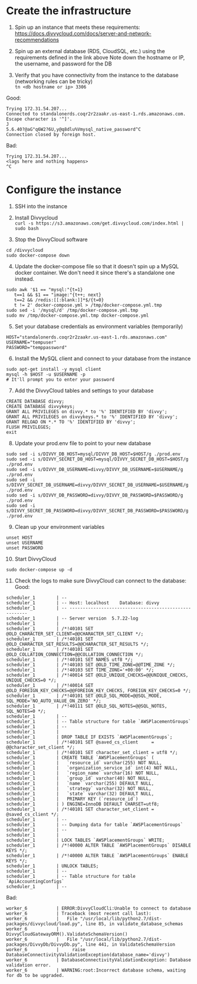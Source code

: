 # Create the infrastructure

1. Spin up an instance that meets these requirements: https://docs.divvycloud.com/docs/server-and-network-recommendations

2. Spin up an external database (RDS, CloudSQL, etc.) using the requirements defined in the link above
    Note down the hostname or IP, the username, and password for the DB

3. Verify that you have connectivity from the instance to the database (networking rules can be tricky)  
``` tn <db hostname or ip> 3306 ```

Good:
```root@ip-172-31-1-18:/home/ubuntu# telnet standalonerds.coqr2r2zaakr.us-east-1.rds.amazonaws.com 3306
Trying 172.31.54.207...
Connected to standalonerds.coqr2r2zaakr.us-east-1.rds.amazonaws.com.
Escape character is '^]'.
J
5.6.40?@aG"q6W2?6U,y@q8dlu%Vmysql_native_password^C
Connection closed by foreign host.
```

Bad:
```root@ip-172-31-1-18:/home/ubuntu# telnet standalonerds.coqr2r2zaakr.us-east-1.rds.amazonaws.com 3306
Trying 172.31.54.207...
<lags here and nothing happens>
^C
```

# Configure the instance

1. SSH into the instance

2. Install Divvycloud  
```curl -s https://s3.amazonaws.com/get.divvycloud.com/index.html | sudo bash```

3. Stop the DivvyCloud software
```
cd /divvycloud
sudo docker-compose down
```

4. Update the docker-compose file so that it doesn't spin up a MySQL docker container. We don't need it since there's a standalone one instead. 

```
sudo awk '$1 == "mysql:"{t=1}
   t==1 && $1 == "image:"{t++; next}
   t==2 && /redis:[[:blank:]]*$/{t=0}
   t != 2' docker-compose.yml > /tmp/docker-compose.yml.tmp
sudo sed -i '/mysql/d' /tmp/docker-compose.yml.tmp
sudo mv /tmp/docker-compose.yml.tmp docker-compose.yml
```

5. Set your database credentials as environment variables (temporarily)
```
HOST="standalonerds.coqr2r2zaakr.us-east-1.rds.amazonaws.com"
USERNAME="tempuser"
PASSWORD="temppassword"
```

6. Install the MySQL client and connect to your database from the instance

```
sudo apt-get install -y mysql client
mysql -h $HOST -u $USERNAME -p
# It'll prompt you to enter your password
```

7. Add the DivvyCloud tables and settings to your database
```
CREATE DATABASE divvy;
CREATE DATABASE divvykeys;
GRANT ALL PRIVILEGES on divvy.* to '%' IDENTIFIED BY 'divvy';
GRANT ALL PRIVILEGES on divvykeys.* to '%' IDENTIFIED BY 'divvy';
GRANT RELOAD ON *.* TO '%' IDENTIFIED BY 'divvy';
FLUSH PRIVILEGES;
exit
```

8. Update your prod.env file to point to your new database
```
sudo sed -i s/DIVVY_DB_HOST=mysql/DIVVY_DB_HOST=$HOST/g ./prod.env
sudo sed -i s/DIVVY_SECRET_DB_HOST=mysql/DIVVY_SECRET_DB_HOST=$HOST/g ./prod.env
sudo sed -i s/DIVVY_DB_USERNAME=divvy/DIVVY_DB_USERNAME=$USERNAME/g ./prod.env
sudo sed -i s/DIVVY_SECRET_DB_USERNAME=divvy/DIVVY_SECRET_DB_USERNAME=$USERNAME/g ./prod.env
sudo sed -i s/DIVVY_DB_PASSWORD=divvy/DIVVY_DB_PASSWORD=$PASSWORD/g ./prod.env
sudo sed -i s/DIVVY_SECRET_DB_PASSWORD=divvy/DIVVY_SECRET_DB_PASSWORD=$PASSWORD/g ./prod.env
```

9. Clean up your environment variables
```
unset HOST
unset USERNAME
unset PASSWORD
```

10. Start DivvyCloud
```
sudo docker-compose up -d
```

11. Check the logs to make sure DivvyCloud can connect to the database:
Good: 
```
scheduler_1        | --
scheduler_1        | -- Host: localhost    Database: divvy
scheduler_1        | -- ------------------------------------------------------
scheduler_1        | -- Server version	5.7.22-log
scheduler_1        | 
scheduler_1        | /*!40101 SET @OLD_CHARACTER_SET_CLIENT=@@CHARACTER_SET_CLIENT */;
scheduler_1        | /*!40101 SET @OLD_CHARACTER_SET_RESULTS=@@CHARACTER_SET_RESULTS */;
scheduler_1        | /*!40101 SET @OLD_COLLATION_CONNECTION=@@COLLATION_CONNECTION */;
scheduler_1        | /*!40101 SET NAMES utf8 */;
scheduler_1        | /*!40103 SET @OLD_TIME_ZONE=@@TIME_ZONE */;
scheduler_1        | /*!40103 SET TIME_ZONE='+00:00' */;
scheduler_1        | /*!40014 SET @OLD_UNIQUE_CHECKS=@@UNIQUE_CHECKS, UNIQUE_CHECKS=0 */;
scheduler_1        | /*!40014 SET @OLD_FOREIGN_KEY_CHECKS=@@FOREIGN_KEY_CHECKS, FOREIGN_KEY_CHECKS=0 */;
scheduler_1        | /*!40101 SET @OLD_SQL_MODE=@@SQL_MODE, SQL_MODE='NO_AUTO_VALUE_ON_ZERO' */;
scheduler_1        | /*!40111 SET @OLD_SQL_NOTES=@@SQL_NOTES, SQL_NOTES=0 */;
scheduler_1        | --
scheduler_1        | -- Table structure for table `AWSPlacementGroups`
scheduler_1        | --
scheduler_1        | 
scheduler_1        | DROP TABLE IF EXISTS `AWSPlacementGroups`;
scheduler_1        | /*!40101 SET @saved_cs_client     = @@character_set_client */;
scheduler_1        | /*!40101 SET character_set_client = utf8 */;
scheduler_1        | CREATE TABLE `AWSPlacementGroups` (
scheduler_1        |   `resource_id` varchar(255) NOT NULL,
scheduler_1        |   `organization_service_id` int(4) NOT NULL,
scheduler_1        |   `region_name` varchar(16) NOT NULL,
scheduler_1        |   `group_id` varchar(40) NOT NULL,
scheduler_1        |   `name` varchar(255) DEFAULT NULL,
scheduler_1        |   `strategy` varchar(32) NOT NULL,
scheduler_1        |   `state` varchar(32) DEFAULT NULL,
scheduler_1        |   PRIMARY KEY (`resource_id`)
scheduler_1        | ) ENGINE=InnoDB DEFAULT CHARSET=utf8;
scheduler_1        | /*!40101 SET character_set_client = @saved_cs_client */;
scheduler_1        | --
scheduler_1        | -- Dumping data for table `AWSPlacementGroups`
scheduler_1        | --
scheduler_1        | 
scheduler_1        | LOCK TABLES `AWSPlacementGroups` WRITE;
scheduler_1        | /*!40000 ALTER TABLE `AWSPlacementGroups` DISABLE KEYS */;
scheduler_1        | /*!40000 ALTER TABLE `AWSPlacementGroups` ENABLE KEYS */;
scheduler_1        | UNLOCK TABLES;
scheduler_1        | --
scheduler_1        | -- Table structure for table `ApiAccountingConfigs`
scheduler_1        | --

```

Bad:
```
worker_6           | ERROR:DivvyCloudCli:Unable to connect to database
worker_6           | Traceback (most recent call last):
worker_6           |   File "/usr/local/lib/python2.7/dist-packages/divvycloud/load.py", line 85, in validate_database_schemas
worker_6           |     DivvyCloudGatewayORM().ValidateSchemaVersion()
worker_6           |   File "/usr/local/lib/python2.7/dist-packages/DivvyDb/DivvyDb.py", line 441, in ValidateSchemaVersion
worker_6           |     raise DatabaseConnectivityValidationException(database_name='divvy')
worker_6           | DatabaseConnectivityValidationException: Database validation error.
worker_6           | WARNING:root:Incorrect database schema, waiting for db to be upgraded.
```